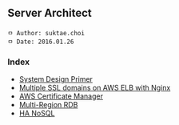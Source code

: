 ## Server Architect

```
ㅁ Author: suktae.choi
ㅁ Date: 2016.01.26
```

### Index
- [System Design Primer](https://github.com/donnemartin/system-design-primer)
- [Multiple SSL domains on AWS ELB with Nginx](http://www.whiteboardcoder.com/2013/04/1-of-4-amazon-elb-multi-domain-ssl.html)
- [AWS Certificate Manager](https://aws.amazon.com/certificate-manager/)
- [Multi-Region RDB](https://github.com/agongi/study/tree/master/server-architect/multi-region-rdb/)
- [HA NoSQL](https://github.com/agongi/study/tree/master/server-architect/ha-nosql/)
